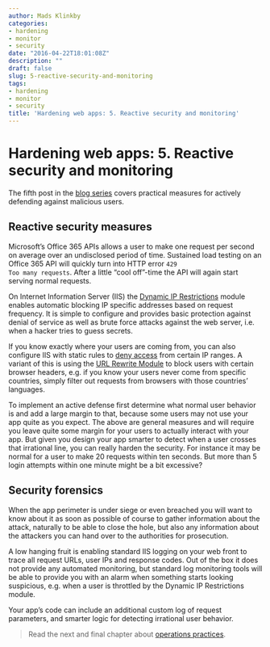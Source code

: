 ```yaml
---
author: Mads Klinkby
categories:
- hardening
- monitor
- security
date: "2016-04-22T18:01:08Z"
description: ""
draft: false
slug: 5-reactive-security-and-monitoring
tags:
- hardening
- monitor
- security
title: 'Hardening web apps: 5. Reactive security and monitoring'
---
```


# Hardening web apps: 5. Reactive security and monitoring

The fifth post in the [blog series](../1-hardening-web-apps-introduction/) covers practical measures for actively defending against malicious users.

## Reactive security measures 

Microsoft’s Office 365 APIs allows a user to make one request per second on average over an undisclosed period of time. Sustained load testing on an Office 365 API will quickly turn into HTTP error <code>429 Too many requests</code>.  After a little “cool off”-time the API will again start serving normal requests.

On Internet Information Server (IIS) the [Dynamic IP Restrictions](https://www.iis.net/downloads/microsoft/dynamic-ip-restrictions) module enables automatic blocking IP specific addresses based on request frequency. It is simple to configure and provides basic protection against denial of service as well as brute force attacks against the web server, i.e. when a hacker tries to guess secrets. 

If you know exactly where your users are coming from, you can also configure IIS with static rules to [deny access]( https://technet.microsoft.com/en-us/library/cc733090(v=ws.10).aspx) from certain IP ranges. 
A variant of this is using the [URL Rewrite Module](https://www.iis.net/learn/extensions/url-rewrite-module/using-url-rewrite-module-20) to block users with certain browser headers, e.g. if you know your users never come from specific countries, simply filter out requests from browsers with those countries’ languages.

To implement an active defense first determine what normal user behavior is and add a large margin to that, because some users may not use your app quite as you expect. The above are general measures and will require you leave quite some margin for your users to actually interact with your app.
But given you design your app smarter to detect when a user crosses that irrational line, you can really harden the security. For instance it may be normal for a user to make 20 requests within ten seconds. But more than 5 login attempts within one minute might be a bit excessive?

## Security forensics

When the app perimeter is under siege or even breached you will want to know about it as soon as possible of course to gather information about the attack, naturally to be able to close the hole, but also any information about the attackers you can hand over to the authorities for prosecution.

A low hanging fruit is enabling standard IIS logging on your web front to trace all request URLs, user IPs and response codes. Out of the box it does not provide any automated monitoring, but standard log monitoring tools will be able to provide you with an alarm when something starts looking suspicious, e.g. when a user is throttled by the Dynamic IP Restrictions module.

Your app’s code can include an additional custom log of request parameters, and smarter logic for detecting irrational user behavior.

>Read the next and final chapter about [operations practices](../operations-practices-and-conclusion/).

